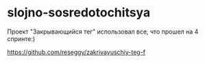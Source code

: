 # slojno-sosredotochitsya
Проект "Закрывающийся тег"
использовал все, что прошел на 4 спринте:)

https://github.com/reseggy/zakrivayuschiy-teg-f
